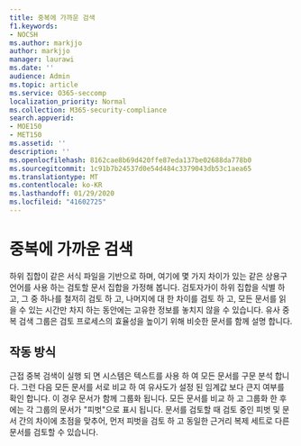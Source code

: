 ```yaml
---
title: 중복에 가까운 검색
f1.keywords:
- NOCSH
ms.author: markjjo
author: markjjo
manager: laurawi
ms.date: ''
audience: Admin
ms.topic: article
ms.service: O365-seccomp
localization_priority: Normal
ms.collection: M365-security-compliance
search.appverid:
- MOE150
- MET150
ms.assetid: ''
description: ''
ms.openlocfilehash: 8162cae8b69d420ffe87eda137be02688da778b0
ms.sourcegitcommit: 1c91b7b24537d0e54d484c3379043db53c1aea65
ms.translationtype: MT
ms.contentlocale: ko-KR
ms.lasthandoff: 01/29/2020
ms.locfileid: "41602725"
---
```

# <a name="near-duplicate-detection"></a>중복에 가까운 검색

하위 집합이 같은 서식 파일을 기반으로 하며, 여기에 몇 가지 차이가 있는 같은 상용구 언어를 사용 하는 검토할 문서 집합을 가정해 봅니다. 검토자가이 하위 집합을 식별 하 고, 그 중 하나를 철저히 검토 하 고, 나머지에 대 한 차이를 검토 하 고, 모든 문서를 읽을 수 있는 시간만 차지 하는 동안에는 고유한 정보를 놓치지 않을 수 있습니다. 유사 중복 검색 그룹은 검토 프로세스의 효율성을 높이기 위해 비슷한 문서를 함께 설명 합니다.

## <a name="how-does-it-work"></a>작동 방식

근접 중복 검색이 실행 되 면 시스템은 텍스트를 사용 하 여 모든 문서를 구문 분석 합니다. 그런 다음 모든 문서를 서로 비교 하 여 유사도가 설정 된 임계값 보다 큰지 여부를 확인 합니다. 이 경우 문서가 함께 그룹화 됩니다. 모든 문서를 비교 하 고 그룹화 한 후에는 각 그룹의 문서가 "피벗"으로 표시 됩니다. 문서를 검토할 때 검토 중인 피벗 및 문서 간의 차이에 초점을 맞추어, 먼저 피벗을 검토 하 고 동일한 근거리 복제 세트로 다른 문서를 검토할 수 있습니다.
